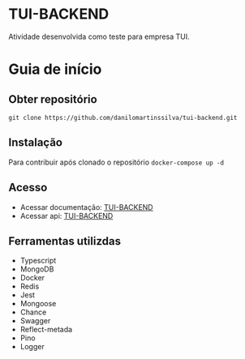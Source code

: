 # TUI-BACKEND
Atividade desenvolvida como teste para empresa TUI.

# Guia de início
## Obter repositório 
```git clone https://github.com/danilomartinssilva/tui-backend.git ```
## Instalação
Para contribuir após clonado o repositório
``` docker-compose up -d ```
## Acesso
- Acessar documentação: [TUI-BACKEND](http://164.92.209.125/)
- Acessar api: [TUI-BACKEND](http://164.92.209.125/api/v1)
## Ferramentas utilizdas
- Typescript
- MongoDB
- Docker
- Redis
- Jest
- Mongoose
- Chance
- Swagger
- Reflect-metada
- Pino
- Logger
